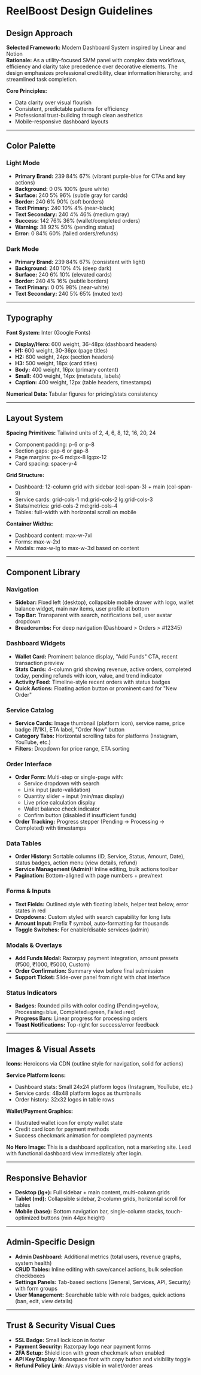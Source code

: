 # ReelBoost Design Guidelines

## Design Approach
**Selected Framework:** Modern Dashboard System inspired by Linear and Notion  
**Rationale:** As a utility-focused SMM panel with complex data workflows, efficiency and clarity take precedence over decorative elements. The design emphasizes professional credibility, clear information hierarchy, and streamlined task completion.

**Core Principles:**
- Data clarity over visual flourish
- Consistent, predictable patterns for efficiency
- Professional trust-building through clean aesthetics
- Mobile-responsive dashboard layouts

---

## Color Palette

### Light Mode
- **Primary Brand:** 239 84% 67% (vibrant purple-blue for CTAs and key actions)
- **Background:** 0 0% 100% (pure white)
- **Surface:** 240 5% 96% (subtle gray for cards)
- **Border:** 240 6% 90% (soft borders)
- **Text Primary:** 240 10% 4% (near-black)
- **Text Secondary:** 240 4% 46% (medium gray)
- **Success:** 142 76% 36% (wallet/completed orders)
- **Warning:** 38 92% 50% (pending status)
- **Error:** 0 84% 60% (failed orders/refunds)

### Dark Mode
- **Primary Brand:** 239 84% 67% (consistent with light)
- **Background:** 240 10% 4% (deep dark)
- **Surface:** 240 6% 10% (elevated cards)
- **Border:** 240 4% 16% (subtle borders)
- **Text Primary:** 0 0% 98% (near-white)
- **Text Secondary:** 240 5% 65% (muted text)

---

## Typography

**Font System:** Inter (Google Fonts)
- **Display/Hero:** 600 weight, 36-48px (dashboard headers)
- **H1:** 600 weight, 30-36px (page titles)
- **H2:** 600 weight, 24px (section headers)
- **H3:** 500 weight, 18px (card titles)
- **Body:** 400 weight, 16px (primary content)
- **Small:** 400 weight, 14px (metadata, labels)
- **Caption:** 400 weight, 12px (table headers, timestamps)

**Numerical Data:** Tabular figures for pricing/stats consistency

---

## Layout System

**Spacing Primitives:** Tailwind units of 2, 4, 6, 8, 12, 16, 20, 24
- Component padding: p-6 or p-8
- Section gaps: gap-6 or gap-8
- Page margins: px-6 md:px-8 lg:px-12
- Card spacing: space-y-4

**Grid Structure:**
- Dashboard: 12-column grid with sidebar (col-span-3) + main (col-span-9)
- Service cards: grid-cols-1 md:grid-cols-2 lg:grid-cols-3
- Stats/metrics: grid-cols-2 md:grid-cols-4
- Tables: full-width with horizontal scroll on mobile

**Container Widths:**
- Dashboard content: max-w-7xl
- Forms: max-w-2xl
- Modals: max-w-lg to max-w-3xl based on content

---

## Component Library

### Navigation
- **Sidebar:** Fixed left (desktop), collapsible mobile drawer with logo, wallet balance widget, main nav items, user profile at bottom
- **Top Bar:** Transparent with search, notifications bell, user avatar dropdown
- **Breadcrumbs:** For deep navigation (Dashboard > Orders > #12345)

### Dashboard Widgets
- **Wallet Card:** Prominent balance display, "Add Funds" CTA, recent transaction preview
- **Stats Cards:** 4-column grid showing revenue, active orders, completed today, pending refunds with icon, value, and trend indicator
- **Activity Feed:** Timeline-style recent orders with status badges
- **Quick Actions:** Floating action button or prominent card for "New Order"

### Service Catalog
- **Service Cards:** Image thumbnail (platform icon), service name, price badge (₹/1K), ETA label, "Order Now" button
- **Category Tabs:** Horizontal scrolling tabs for platforms (Instagram, YouTube, etc.)
- **Filters:** Dropdown for price range, ETA sorting

### Order Interface
- **Order Form:** Multi-step or single-page with:
  - Service dropdown with search
  - Link input (auto-validation)
  - Quantity slider + input (min/max display)
  - Live price calculation display
  - Wallet balance check indicator
  - Confirm button (disabled if insufficient funds)
- **Order Tracking:** Progress stepper (Pending → Processing → Completed) with timestamps

### Data Tables
- **Order History:** Sortable columns (ID, Service, Status, Amount, Date), status badges, action menu (view details, refund)
- **Service Management (Admin):** Inline editing, bulk actions toolbar
- **Pagination:** Bottom-aligned with page numbers + prev/next

### Forms & Inputs
- **Text Fields:** Outlined style with floating labels, helper text below, error states in red
- **Dropdowns:** Custom styled with search capability for long lists
- **Amount Input:** Prefix ₹ symbol, auto-formatting for thousands
- **Toggle Switches:** For enable/disable services (admin)

### Modals & Overlays
- **Add Funds Modal:** Razorpay payment integration, amount presets (₹500, ₹1000, ₹5000, Custom)
- **Order Confirmation:** Summary view before final submission
- **Support Ticket:** Slide-over panel from right with chat interface

### Status Indicators
- **Badges:** Rounded pills with color coding (Pending=yellow, Processing=blue, Completed=green, Failed=red)
- **Progress Bars:** Linear progress for processing orders
- **Toast Notifications:** Top-right for success/error feedback

---

## Images & Visual Assets

**Icons:** Heroicons via CDN (outline style for navigation, solid for actions)

**Service Platform Icons:** 
- Dashboard stats: Small 24x24 platform logos (Instagram, YouTube, etc.)
- Service cards: 48x48 platform logos as thumbnails
- Order history: 32x32 logos in table rows

**Wallet/Payment Graphics:**
- Illustrated wallet icon for empty wallet state
- Credit card icon for payment methods
- Success checkmark animation for completed payments

**No Hero Image:** This is a dashboard application, not a marketing site. Lead with functional dashboard view immediately after login.

---

## Responsive Behavior

- **Desktop (lg+):** Full sidebar + main content, multi-column grids
- **Tablet (md):** Collapsible sidebar, 2-column grids, horizontal scroll for tables
- **Mobile (base):** Bottom navigation bar, single-column stacks, touch-optimized buttons (min 44px height)

---

## Admin-Specific Design

- **Admin Dashboard:** Additional metrics (total users, revenue graphs, system health)
- **CRUD Tables:** Inline editing with save/cancel actions, bulk selection checkboxes
- **Settings Panels:** Tab-based sections (General, Services, API, Security) with form groups
- **User Management:** Searchable table with role badges, quick actions (ban, edit, view details)

---

## Trust & Security Visual Cues

- **SSL Badge:** Small lock icon in footer
- **Payment Security:** Razorpay logo near payment forms
- **2FA Setup:** Shield icon with green checkmark when enabled
- **API Key Display:** Monospace font with copy button and visibility toggle
- **Refund Policy Link:** Always visible in wallet/order areas